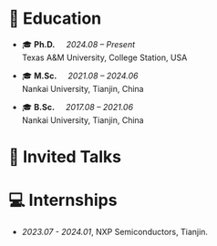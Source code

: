 
# 📖 Education

- 🎓 **Ph.D.** &nbsp;&nbsp;&nbsp;&nbsp;*2024.08 – Present*  
  Texas A&M University, College Station, USA  

- 🎓 **M.Sc.** &nbsp;&nbsp;&nbsp;&nbsp;*2021.08 – 2024.06*  
  Nankai University, Tianjin, China  

- 🎓 **B.Sc.** &nbsp;&nbsp;&nbsp;&nbsp;*2017.08 – 2021.06*  
  Nankai University, Tianjin, China

# 💬 Invited Talks


# 💻 Internships
- *2023.07 - 2024.01*, NXP Semiconductors, Tianjin.

